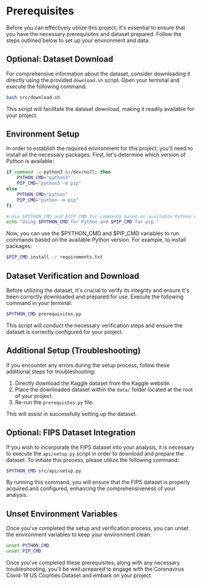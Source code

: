 # Prerequisites

Before you can effectively utilize this project, it's essential to ensure that you have the necessary prerequisites and
dataset prepared. Follow the steps outlined below to set up your environment and data.

## Optional: Dataset Download

For comprehensive information about the dataset, consider downloading it directly using the provided `download.sh`
script. Open your terminal and execute the following command:

```bash
bash src/download.sh
```

This script will facilitate the dataset download, making it readily available for your project.

## Environment Setup

In order to establish the required environment for this project, you'll need to install all the necessary packages.
First, let's determine which version of Python is available:

```bash
if command -v python3 &>/dev/null; then
    PYTHON_CMD="python3"
    PIP_CMD="python3 -m pip"
else
    PYTHON_CMD="python"
    PIP_CMD="python -m pip"
fi

# Use $PYTHON_CMD and $PIP_CMD for commands based on available Python version.
echo "Using $PYTHON_CMD for Python and $PIP_CMD for pip."
```

Now, you can use the $PYTHON_CMD and $PIP_CMD variables to run commands based on the available Python version. For
example, to install packages:

```bash
$PIP_CMD install -r requirements.txt
````

## Dataset Verification and Download

Before utilizing the dataset, it's crucial to verify its integrity and ensure it's been correctly downloaded and
prepared for use. Execute the following command in your terminal:

```bash
$PYTHON_CMD prerequisites.py
```

This script will conduct the necessary verification steps and ensure the dataset is correctly configured for your
project.

## Additional Setup (Troubleshooting)

If you encounter any errors during the setup process, follow these additional steps for troubleshooting:

1. Directly download the Kaggle dataset from the Kaggle website.
2. Place the downloaded dataset within the `data/` folder located at the root of your project.
3. Re-run the `prerequistes.py` file.


This will assist in successfully setting up the dataset.

## Optional: FIPS Dataset Integration

If you wish to incorporate the FIPS dataset into your analysis, it is necessary to execute the `api/setup.py` script in order to download and prepare the dataset. To initiate this process, please utilize the following command:

```bash
$PYTHON_CMD src/api/setup.py
```

By running this command, you will ensure that the FIPS dataset is properly acquired and configured, enhancing the comprehensiveness of your analysis.
## Unset Environment Variables

Once you've completed the setup and verification process, you can unset the environment variables to keep your
environment clean:

```bash
unset PYTHON_CMD
unset PIP_CMD
```

Once you've completed these prerequisites, along with any necessary troubleshooting, you'll be well-prepared to engage
with the Coronavirus Covid-19 US Counties Dataset and embark on your project.
